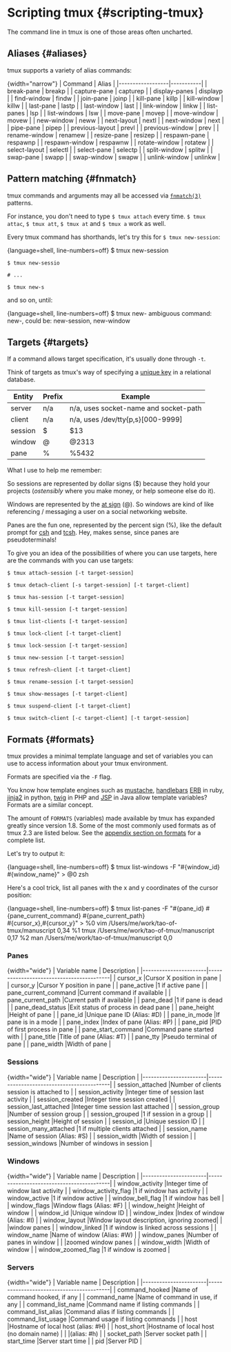 # Scripting tmux {#scripting-tmux}

The command line in tmux is one of those areas often uncharted.

## Aliases {#aliases}

tmux supports a variety of alias commands:

{width="narrow"}
| Command          | Alias     |
|------------------|-----------|
| break-pane       | breakp    |
| capture-pane     | capturep  |
| display-panes    | displayp  |
| find-window      | findw     |
| join-pane        | joinp     |
| kill-pane        | killp     |
| kill-window      | killw     |
| last-pane        | lastp     |
| last-window      | last      |
| link-window      | linkw     |
| list-panes       | lsp       |
| list-windows     | lsw       |
| move-pane        | movep     |
| move-window      | movew     |
| new-window       | neww      |
| next-layout      | nextl     |
| next-window      | next      |
| pipe-pane        | pipep     |
| previous-layout  | prevl     |
| previous-window  | prev      |
| rename-window    | renamew   |
| resize-pane      | resizep   |
| respawn-pane     | respawnp  |
| respawn-window   | respawnw  |
| rotate-window    | rotatew   |
| select-layout    | selectl   |
| select-pane      | selectp   |
| split-window     | splitw    |
| swap-pane        | swapp     |
| swap-window      | swapw     |
| unlink-window    | unlinkw   |

## Pattern matching {#fnmatch}

tmux commands and arguments may all be accessed via [`fnmatch(3)`](http://pubs.opengroup.org/onlinepubs/9699919799/functions/fnmatch.html)
patterns.

For instance, you don't need to type `$ tmux attach` every time. `$ tmux attac`,
`$ tmux att`, `$ tmux at` and `$ tmux a` work as well.

Every tmux command has shorthands, let's try this for `$ tmux new-session`:

{language=shell, line-numbers=off}
    $ tmux new-session

    $ tmux new-sessio

    # ...

    $ tmux new-s

and so on, until:

{language=shell, line-numbers=off}
    $ tmux new-
    ambiguous command: new-, could be: new-session, new-window

## Targets {#targets}

If a command allows target specification, it's usually done through `-t`.

Think of targets as tmux's way of specifying a [unique key](https://en.wikipedia.org/wiki/Unique_key)
in a relational database.

| Entity    | Prefix | Example                               |
|-----------|--------|---------------------------------------|
| server    | n/a    | n/a, uses socket-name and socket-path |
| client    | n/a    | n/a, uses /dev/tty{p,s}[000-9999]     |
| session   | $      | $13                                   |
| window    | @      | @2313                                 |
| pane      | %      | %5432                                 |

What I use to help me remember:

So sessions are represented by dollar signs ($) because they hold your projects
(*ostensibly* where you make money, or help someone else do it).

Windows are represented by the [at sign](https://en.wikipedia.org/wiki/At_sign)
(@). So windows are kind of like referencing / messaging a user on a social
networking website.

Panes are the fun one, represented by the percent sign (%), like the
default prompt for [csh](https://en.wikipedia.org/wiki/C_shell) and
[tcsh](https://en.wikipedia.org/wiki/Tcsh). Hey, makes sense, since panes are
pseudoterminals!

To give you an idea of the possibilities of where you can use targets, here are
the commands with you can use targets:

`$ tmux attach-session [-t target-session]`

`$ tmux detach-client [-s target-session] [-t target-client]`

`$ tmux has-session [-t target-session]`

`$ tmux kill-session [-t target-session]`

`$ tmux list-clients [-t target-session]`

`$ tmux lock-client [-t target-client]`

`$ tmux lock-session [-t target-session]`

`$ tmux new-session [-t target-session]`

`$ tmux refresh-client [-t target-client]`

`$ tmux rename-session [-t target-session]`

`$ tmux show-messages [-t target-client]`

`$ tmux suspend-client [-t target-client]`

`$ tmux switch-client [-c target-client] [-t target-session]`

## Formats {#formats}

tmux provides a minimal template language and set of variables you can use to
access information about your tmux environment.

Formats are specified via the `-F` flag.

You know how template engines such as
[mustache](https://mustache.github.io/), [handlebars](http://handlebarsjs.com/)
[ERB](http://ruby-doc.org/stdlib-2.3.3/libdoc/erb/rdoc/ERB.html) in ruby,
[jinja2](http://jinja.pocoo.org/docs/dev/) in python,
[twig](http://twig.sensiolabs.org/) in PHP and
[JSP](https://en.wikipedia.org/wiki/JavaServer_Pages) in Java allow template
variables? Formats are a similar concept.

The amount of `FORMATS` (variables) made available by tmux has expanded greatly
since version 1.8. Some of the most commonly used formats as of tmux 2.3 are
listed below. See the [appendix section on formats](#appendix-formats) for a
complete list.

Let's try to output it:

{language=shell, line-numbers=off}
    $ tmux list-windows -F "#{window_id} #{window_name}"
    > @0 zsh

Here's a cool trick, list all panes with the x and y coordinates of the cursor
position:

{language=shell, line-numbers=off}
    $ tmux list-panes -F "#{pane_id} #{pane_current_command} #{pane_current_path} \
      #{cursor_x},#{cursor_y}"
    > %0 vim /Users/me/work/tao-of-tmux/manuscript 0,34
      %1 tmux /Users/me/work/tao-of-tmux/manuscript 0,17
      %2 man /Users/me/work/tao-of-tmux/manuscript 0,0

### Panes

{width="wide"}
| Variable name         | Description                              |
|-----------------------|------------------------------------------|
| cursor_x              |Cursor X position in pane                 |
| cursor_y              |Cursor Y position in pane                 |
| pane_active           |1 if active pane                          |
| pane_current_command  |Current command if available              |
| pane_current_path     |Current path if available                 |
| pane_dead             |1 if pane is dead                         |
| pane_dead_status      |Exit status of process in dead pane       |
| pane_height           |Height of pane                            |
| pane_id               |Unique pane ID (Alias: #D)                |
| pane_in_mode          |If pane is in a mode                      |
| pane_index            |Index of pane (Alias: #P)                 |
| pane_pid              |PID of first process in pane              |
| pane_start_command    |Command pane started with                 |
| pane_title            |Title of pane (Alias: #T)                 |
| pane_tty              |Pseudo terminal of pane                   |
| pane_width            |Width of pane                             |

### Sessions

{width="wide"}
| Variable name         | Description                              |
|-----------------------|------------------------------------------|
| session_attached      |Number of clients session is attached to  |
| session_activity      |Integer time of session last activity     |
| session_created       |Integer time session created              |
| session_last_attached |Integer time session last attached        |
| session_group         |Number of session group                   |
| session_grouped       |1 if session in a group                   |
| session_height        |Height of session                         |
| session_id            |Unique session ID                         |
| session_many_attached |1 if multiple clients attached            |
| session_name          |Name of session (Alias: #S)               |
| session_width         |Width of session                          |
| session_windows       |Number of windows in session              |

### Windows

{width="wide"}
| Variable name         | Description                              |
|-----------------------|------------------------------------------|
| window_activity       |Integer time of window last activity      |
| window_activity_flag  |1 if window has activity                  |
| window_active         |1 if window active                        |
| window_bell_flag      |1 if window has bell                      |
| window_flags          |Window flags (Alias: #F)                  |
| window_height         |Height of window                          |
| window_id             |Unique window ID                          |
| window_index          |Index of window (Alias: #I)               |
| window_layout         |Window layout description, ignoring zoomed|
|                       |window panes                              |
| window_linked         |1 if window is linked across sessions     |
| window_name           |Name of window (Alias: #W)                |
| window_panes          |Number of panes in window                 |
|                       |zoomed window panes                       |
| window_width          |Width of window                           |
| window_zoomed_flag    |1 if window is zoomed                     |

### Servers

{width="wide"}
| Variable name         | Description                              |
|-----------------------|------------------------------------------|
| command_hooked        |Name of command hooked, if any            |
| command_name          |Name of command in use, if any            |
| command_list_name     |Command name if listing commands          |
| command_list_alias    |Command alias if listing commands         |
| command_list_usage    |Command usage if listing commands         |
| host                  |Hostname of local host (alias: #H)        |
| host_short            |Hostname of local host (no domain name)   |
|                       |(alias: #h)                               |
| socket_path           |Server socket path                        |
| start_time            |Server start time                         |
| pid                   |Server PID                                |
